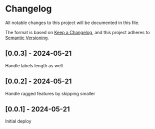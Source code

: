 # Changelog
All notable changes to this project will be documented in this file.

The format is based on [Keep a Changelog](https://keepachangelog.com/en/1.0.0/),
and this project adheres to [Semantic Versioning](https://semver.org/spec/v2.0.0.html).

## [0.0.3] - 2024-05-21
Handle labels length as well

## [0.0.2] - 2024-05-21
Handle ragged features by skipping smaller

## [0.0.1] - 2024-05-21
Initial deploy
